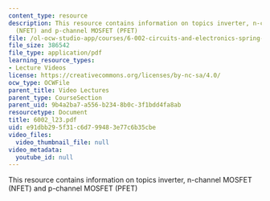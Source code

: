 ```yaml
---
content_type: resource
description: This resource contains information on topics inverter, n-channel MOSFET
  (NFET) and p-channel MOSFET (PFET)
file: /ol-ocw-studio-app/courses/6-002-circuits-and-electronics-spring-2007/e91dbb295f31c6d799483e77c6b35cbe_6002_l23.pdf
file_size: 386542
file_type: application/pdf
learning_resource_types:
- Lecture Videos
license: https://creativecommons.org/licenses/by-nc-sa/4.0/
ocw_type: OCWFile
parent_title: Video Lectures
parent_type: CourseSection
parent_uid: 9b4a2ba7-a556-b234-8b0c-3f1bdd4fa8ab
resourcetype: Document
title: 6002_l23.pdf
uid: e91dbb29-5f31-c6d7-9948-3e77c6b35cbe
video_files:
  video_thumbnail_file: null
video_metadata:
  youtube_id: null
---
```

This resource contains information on topics inverter, n-channel MOSFET (NFET) and p-channel MOSFET (PFET)